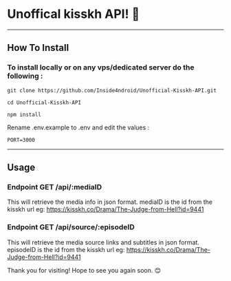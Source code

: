 # Unoffical kisskh API! 👋

---

## How To Install
### To install locally or on any vps/dedicated server do the following :
```
git clone https://github.com/Inside4ndroid/Unofficial-Kisskh-API.git
```
```
cd Unofficial-Kisskh-API
```
```
npm install
```

Rename .env.example to .env and edit the values :
```
PORT=3000
```
---

## Usage

### Endpoint GET /api/:mediaID

This will retrieve the media info in json format.
mediaID is the id from the kisskh url eg: https://kisskh.co/Drama/The-Judge-from-Hell?id=9441

### Endpoint GET /api/source/:episodeID

This will retrieve the media source links and subtitles in json format.
episodeID is the id from the kisskh url eg: https://kisskh.co/Drama/The-Judge-from-Hell?id=9441

Thank you for visiting! Hope to see you again soon. 😊
